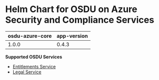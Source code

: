 # Helm Chart for OSDU on Azure Security and Compliance Services

| osdu-azure-core  | app-version  |
| ---------------- | ----------   |
| 1.0.0            | 0.4.3        |

__Supported OSDU Services__

- [Entitlements Service](https://community.opengroup.org/osdu/platform/security-and-compliance/entitlements-azure)
- [Legal Service](https://community.opengroup.org/osdu/platform/security-and-compliance/legal)
